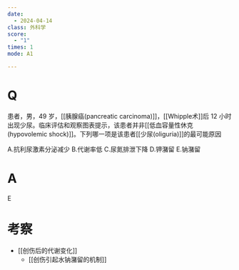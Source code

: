 ```yaml
---
date:
  - 2024-04-14
class: 外科学
score:
  - "1"
times: 1
mode: A1

---
```



# Q
患者，男，49 岁，[[胰腺癌(pancreatic carcinoma)]]，[[Whipple术]]后 12 小时出现少尿。临床评估和观察图表提示，该患者并非[[低血容量性休克(hypovolemic shock)]]。下列哪一项是该患者[[少尿(oliguria)]]的最可能原因

A.抗利尿激素分泌减少
B.代谢率低
C.尿氮排泄下降
D.钾潴留
E.钠潴留

# A

E

考察
==
- [[创伤后的代谢变化]]
  - [[创伤引起水钠潴留的机制]]
